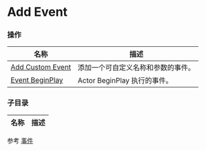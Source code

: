 # Add Event

### 操作  
| 名称 | 描述 |
|--|--|
| [Add Custom Event](./add-custom-event.md) | 添加一个可自定义名称和参数的事件。 |
| [Event BeginPlay](./event-begin-play.md) | Actor BeginPlay 执行的事件。 |

### 子目录
| 名称 | 描述 |
|--|--|

参考
[事件](https://docs.unrealengine.com/4.27/zh-CN/ProgrammingAndScripting/Blueprints/UserGuide/Events/)